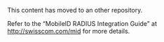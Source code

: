 This content has moved to an other repository.

Refer to the “MobileID RADIUS Integration Guide” at http://swisscom.com/mid for more details.